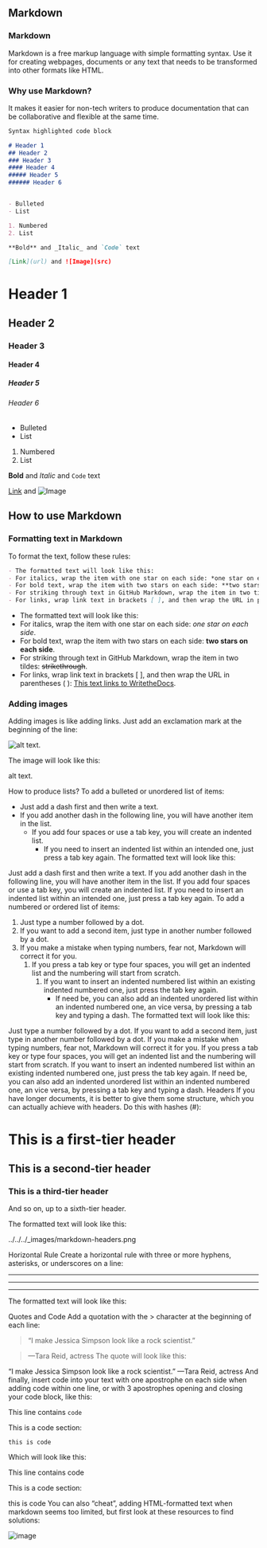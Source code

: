 ## Markdown


### Markdown

Markdown is a free markup language with simple formatting syntax. Use it for creating webpages, documents or any text that needs to be transformed into other formats like HTML.

### Why use Markdown?
It makes it easier for non-tech writers to produce documentation that can be collaborative and flexible at the same time.


```markdown
Syntax highlighted code block

# Header 1
## Header 2
### Header 3
#### Header 4
##### Header 5
###### Header 6


- Bulleted
- List

1. Numbered
2. List

**Bold** and _Italic_ and `Code` text

[Link](url) and ![Image](src)
```
# Header 1
## Header 2
### Header 3
#### Header 4
##### Header 5
###### Header 6


- Bulleted
- List

1. Numbered
2. List

**Bold** and _Italic_ and `Code` text

[Link](url) and ![Image](src)



## How to use Markdown
### Formatting text in Markdown
To format the text, follow these rules:
<br>

```markdown
- The formatted text will look like this:
- For italics, wrap the item with one star on each side: *one star on each side*.
- For bold text, wrap the item with two stars on each side: **two stars on each side**.
- For striking through text in GitHub Markdown, wrap the item in two tildes: ~~strikethrough~~.
- For links, wrap link text in brackets [ ], and then wrap the URL in parentheses ( ): [This text links to WritetheDocs](https://www.writethedocs.org).
```

- The formatted text will look like this:
- For italics, wrap the item with one star on each side: *one star on each side*.
- For bold text, wrap the item with two stars on each side: **two stars on each side**.
- For striking through text in GitHub Markdown, wrap the item in two tildes: ~~strikethrough~~.
- For links, wrap link text in brackets [ ], and then wrap the URL in parentheses ( ): [This text links to WritetheDocs](https://www.writethedocs.org).


### Adding images
Adding images is like adding links. Just add an exclamation mark at the beginning of the line:

![alt text](https://pbs.twimg.com/profile_images/556169790587281409/AwkaVrhP_400x400.png).

The image will look like this:

alt text.

How to produce lists?
To add a bulleted or unordered list of items:

- Just add a dash first and then write a text.
- If you add another dash in the following line, you will have another item in the list.
  - If you add four spaces or use a tab key, you will create an indented list.
    - If you need to insert an indented list within an intended one, just press a tab key again.
The formatted text will look like this:

Just add a dash first and then write a text.
If you add another dash in the following line, you will have another item in the list.
If you add four spaces or use a tab key, you will create an indented list.
If you need to insert an indented list within an intended one, just press a tab key again.
To add a numbered or ordered list of items:

1. Just type a number followed by a dot.
2. If you want to add a second item, just type in another number followed by a dot.
1. If you make a mistake when typing numbers, fear not, Markdown will correct it for you.
    1. If you press a tab key or type four spaces, you will get an indented list and the numbering
    will start from scratch.
        1. If you want to insert an indented numbered list within an existing indented numbered one,
        just press the tab key again.
            - If need be, you can also add an indented unordered list within an indented numbered one, an vice versa,
            by pressing a tab key and typing a dash.
The formatted text will look like this:

Just type a number followed by a dot.
If you want to add a second item, just type in another number followed by a dot.
If you make a mistake when typing numbers, fear not, Markdown will correct it for you.
If you press a tab key or type four spaces, you will get an indented list and the numbering will start from scratch.
If you want to insert an indented numbered list within an existing indented numbered one, just press the tab key again.
If need be, you can also add an indented unordered list within an indented numbered one, an vice versa, by pressing a tab key and typing a dash.
Headers
If you have longer documents, it is better to give them some structure, which you can actually achieve with headers. Do this with hashes (#):

# This is a first-tier header

## This is a second-tier header

### This is a third-tier header

And so on, up to a sixth-tier header.

The formatted text will look like this:

../../../_images/markdown-headers.png

Horizontal Rule
Create a horizontal rule with three or more hyphens, asterisks, or underscores on a line:

---

* * *

___

The formatted text will look like this:

Quotes and Code
Add a quotation with the > character at the beginning of each line:

> “I make Jessica Simpson look like a rock scientist.”

> —Tara Reid, actress
The quote will look like this:

“I make Jessica Simpson look like a rock scientist.”
—Tara Reid, actress
And finally, insert code into your text with one apostrophe on each side when adding code within one line, or with 3 apostrophes opening and closing your code block, like this:

This line contains `code`

This is a code section:

```
this is code
```
Which will look like this:

This line contains code

This is a code section:

this is code
You can also “cheat”, adding HTML-formatted text when markdown seems too limited, but first look at these resources to find solutions:

![image](https://user-images.githubusercontent.com/64991656/132938448-e83bc0d0-f37e-4c5e-8a45-2f4443f5c169.png)

